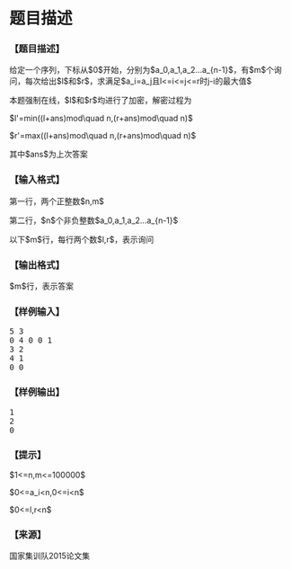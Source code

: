 # 题目描述


<h3>
【题目描述】
</h3>
<p>
给定一个序列，下标从$0$开始，分别为$a_0,a_1,a_2...a_{n-1}$，有$m$个询问，每次给出$l$和$r$，求满足$a_i=a_j且l&lt;=i&lt;=j&lt;=r时j-i的最大值$
</p>
<p>
本题强制在线，$l$和$r$均进行了加密，解密过程为
</p>
<p>
$l&#39;=min((l+ans)mod\quad n,(r+ans)mod\quad n)$
</p>
<p>
$r&#39;=max((l+ans)mod\quad n,(r+ans)mod\quad n)$
</p>
<p>
其中$ans$为上次答案
</p>
<h3>
【输入格式】
</h3>
<p>
第一行，两个正整数$n,m$
</p>
<p>
第二行，$n$个非负整数$a_0,a_1,a_2...a_{n-1}$
</p>
<p>
以下$m$行，每行两个数$l,r$，表示询问
</p>
<h3>
【输出格式】
</h3>
<p>
$m$行，表示答案
</p>
<h3>
【样例输入】
</h3>
<pre>5 3
0 4 0 0 1
3 2
4 1
0 0</pre>
<h3>
【样例输出】
</h3>
<pre>1
2
0</pre>
<h3>
【提示】
</h3>
<p>
$1&lt;=n,m&lt;=100000$
</p>
<p>
$0&lt;=a_i&lt;n,0&lt;=i&lt;n$
</p>
<p>
$0&lt;=l,r&lt;n$
</p>
<h3>
【来源】
</h3>
<p>
国家集训队2015论文集
</p>
